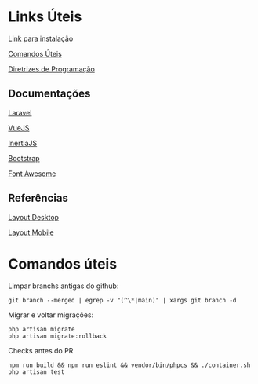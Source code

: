 # Links Úteis

[Link para instalação](https://marbled-sky-376.notion.site/Prepara-o-do-ambiente-Equipamentos-2f01d665e2c749bb8a747aed4e53ef54)

[Comandos Úteis](https://marbled-sky-376.notion.site/Comandos-teis-Equipamentos-4c698877cc554500862f135411572419)

[Diretrizes de Programação](https://marbled-sky-376.notion.site/Diretrizes-de-programa-o-b33a13e75d074dffbd73a9a7b2c39be0)


## Documentações

[Laravel](https://laravel.com/docs/10.x)

[VueJS](https://vuejs.org/guide/introduction.html)

[InertiaJS](https://inertiajs.com/)

[Bootstrap](https://getbootstrap.com/docs/5.3/getting-started/introduction/)

[Font Awesome](https://fontawesome.com/search)

## Referências

[Layout Desktop](https://www.figma.com/file/bdkSbSg8o0Le6LIqftVSnl/AgroArca---Pilati---Desktop-KIT-UI---Entrega)

[Layout Mobile](https://www.figma.com/file/OIUAXTc9iZXZLAwndWiLFs/AgroArca---Pilati---Mobile-KIT-UI---Entrega)

# Comandos úteis

Limpar branchs antigas do github:

```
git branch --merged | egrep -v "(^\*|main)" | xargs git branch -d
```

Migrar e voltar migrações:

```
php artisan migrate
php artisan migrate:rollback
```

Checks antes do PR

```
npm run build && npm run eslint && vendor/bin/phpcs && ./container.sh php artisan test
```
